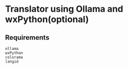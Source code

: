 # Translator using Ollama and wxPython(optional)

## Requirements

```
ollama
wxPython
colorama
langid
```
